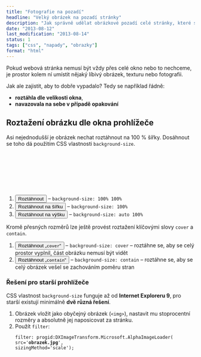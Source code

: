 ```yaml
---
title: "Fotografie na pozadí"
headline: "Velký obrázek na pozadí stránky"
description: "Jak správně udělat obrázkové pozadí celé stránky, které se přizpůsobí velikosti okna."
date: "2013-08-12"
last_modification: "2013-08-14"
status: 1
tags: ["css", "napady", "obrazky"]
format: "html"
---
```


<p>Pokud webová stránka nemusí být vždy přes celé okno nebo to nechceme, je prostor kolem ní umístit nějaký líbivý obrázek, texturu nebo fotografii.</p>

<p>Jak ale zajistit, aby to dobře vypadalo? Tedy se například řádně:</p>
<ul>
  <li><b>roztáhla dle velikosti okna</b>,</li>
  <li><b>navazovala na sebe v případě opakování</b></li>
</ul>

<h2 id="roztazeni">Roztažení obrázku dle okna prohlížeče</h2>
<p>Asi nejednodušší je obrázek nechat roztáhnout na 100 % šířky. Dosáhnout se toho dá použitím CSS vlastnosti <code>background-size</code>.</p>

<div class="live">
  <style>
    .roztahnout-cele {background-size: 100% 100%}
    .roztahnout-sirku {background-size: 100%}
    .roztahnout-vysku {background-size: auto 100%}
    .roztahnout-cover {background-size: cover}
    .roztahnout-contain {background-size: contain}
  </style>
  <div id="roztahnout" style="background-image: url(/images/jecas-16.svg); background-repeat: no-repeat; height: 100px">
  </div>
</div>
<script>
  var roztahnout = document.getElementById("roztahnout");
</script>
    <ol>
      <li><button onclick="roztahnout.className = 'roztahnout-cele'">Roztáhnout</button> – <code>background-size: 100% 100%</code>
    <li><button onclick="roztahnout.className = 'roztahnout-sirku'">Roztáhnout na šířku</button> – <code>background-size: 100%</code>
    <li><button onclick="roztahnout.className = 'roztahnout-vysku'">Roztáhnout na výšku</button> – <code>background-size: auto 100%</code>
    </ol>
<p>Kromě přesných rozměrů lze ještě provést roztažení klíčovými slovy <code>cover</code> a <code>contain</code>.</p>
    <ol>
      <li><button onclick="roztahnout.className = 'roztahnout-cover'">Roztáhnout „<code>cover</code>“</button> – <code>background-size: cover</code> – roztáhne se, aby se celý prostor vyplnil, část obrázku nemusí být vidět
    <li><button onclick="roztahnout.className = 'roztahnout-contain'">Roztáhnout „<code>contain</code>“</button> – <code>background-size: contain</code> – roztáhne se, aby se celý obrázek vešel se zachováním poměru stran
    </ol>


<h3 id="ie">Řešení pro starší prohlížeče</h3>
<p>CSS vlastnost <code>background-size</code> funguje až od <b>Internet Exploreru 9</b>, pro starší existují minimálně <b>dvě různá řešení</b>.</p>

<ol>
  <li>Obrázek vložit jako obyčejný obrázek (<code>&lt;img&gt;</code>), nastavit mu stoprocentní rozměry a absolutně jej naposicovat za stránku.</li>
  <li>Použít <code>filter</code>:
  <pre><code>filter: progid:DXImageTransform.Microsoft.AlphaImageLoader(
src='<b>obrazek.jpg</b>',
sizingMethod='scale');<!--

-ms-filter: "progid:DXImageTransform.Microsoft.AlphaImageLoader(
src='<b>obrazek.jpg</b>',
sizingMethod='scale')";--></code></pre></li>
</ol>

<h3>Problém roztahování</h3>
<p>Problematické při roztahování je, že většinou obrázek bude mít <b>jiné rozměry</b>, než zrovna má plocha, kterou má vyplnit.</p>

<ul>
  <li>Bude tedy buď <b>příliš malý</b> a roztažení <b>nebude dvakrát pěkné</b>,</li>
  <li>nebo bude příliš <b>velký</b> a zmenšování bude <b>plýtvání daty</b>.</li>
</ul>


<h2 id="fixni">Fixní posice</h2>
<p>Občas je hezké ještě obrázek zafixovat, čímž bude pořád vidět i při odrolování stránky. Stačí nastavit obrázku fixní posici:</p>
<pre><code>body {…; background-attachment: fixed}</code></pre>

<h2 id="centrovani">Centrování obrázku</h2>
<p>Vycentrování obrázku řeší problém roztahování tím, že se při menších rozlišeních objeví z obrázku <b>jen menší část, výřez</b> v originální kvalitě.</p>
<pre><code>body {
  background-image: url(velky-obrazek.jpg);
  background-position: <b>center</b>;
  background-repeat: no-repeat
}</code></pre>

<div class="live">
  <div id="centrovac" style="background: url(/files/obrazkove-pozadi/centrovani.jpg) center no-repeat; width: 570px; height: 223px; transition: all 1s"></div>
<script>
  function zmenVelikost(sirka, vyska) {
  var centrovac = document.getElementById("centrovac");
    centrovac.style.width = sirka + "px";
    centrovac.style.height = vyska + "px";
  }
</script>
<p>Změnit velikost:         <button onclick="zmenVelikost(400,156)">Velikost 400×156</button><button onclick="zmenVelikost(250,98)">Velikost 250×98</button><button onclick="zmenVelikost(570,223)">Původní</button>
    </p>
</div>


<h2 id="opakovani">Opakování obrázku</h2>
<p>Dobré je, když se obrázek může opakovat – tedy na sebe <i>navazuje</i>, potom lze s malým (<b>i datově</b>) obrázkem hezky zaplnit celé pozadí. Vyžaduje to ale přípravu takového obrázku už v <b>grafickém editoru</b> a u fotografií je to dost komplikované.</p>

<h3>Zrcadlení</h3>
<p>Jakž takž může pomoci vhodný výřez a jeho zrcadlení — zajistí se tím, že bude fotografie <i>navazovat</i>. Ale jak je vidět na ukázce, ani to u nevhodného obrázku nevypadá úplně přirozeně.</p>
<div class="live">
  <div style="background: #FDFFFF url(/files/obrazkove-pozadi/opakovani-doztracena.jpg) bottom left repeat-x; height: 300px"></div>
</div>


<h2 id="do-ztracena">Přechod do ztracena</h2>
<p>Problém opakování u fotografií můžeme vyřešit vytvořením přechodu do ztracena, kdy na fotku naváže jednobarevné pozadí nastavené přes <code>background-color</code>.</p>
<p>Na předchozím příkladu je tak zakončen vršek obrázku.</p>


<h2 id="odkazy">Odkazy jinam</h2>
<ul>
  <li><a href="http://css-tricks.com/perfect-full-page-background-image/">Perfect Full Page Background Image</a></li>
  <li><a href="http://louisremi.github.io/jquery.backgroundSize.js/demo/">Řešení roztahování pro starší IE v jQuery</a></li>
  
  <li><a href="http://msurguy.github.io/triangles/">Generátor trojúhelníkového pozadí</a></li>
</ul>